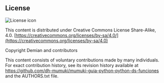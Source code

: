 ## License
![License icon](https://licensebuttons.net/l/by-sa/3.0/88x31.png)

This content is distributed under Creative Commons License Share-Alike, 4.0. [https://creativecommons.org/licenses/by-sa/4.0/](https://creativecommons.org/licenses/by-sa/4.0)

Copyright Demian and contributors

This content consists of voluntary contributions made by many
individuals. For exact contribution history, see its revision history
available at https://github.com/dh-mumuki/mumuki-guia-python-python-ds-funciones and the AUTHORS.txt file.

